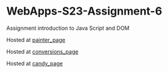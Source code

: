 
# WebApps-S23-Assignment-6
Assignment introduction to Java Script and DOM

Hosted at [painter_page](https://44-563-web-apps-s23.github.io/44563-webapps-s23-assignment6-sireeshachowdary32/painter.html)

Hosted at [conversions_page](https://44-563-web-apps-s23.github.io/44563-webapps-s23-assignment6-sireeshachowdary32/conversions.html)

Hosted at [candy_page](https://44-563-web-apps-s23.github.io/44563-webapps-s23-assignment6-sireeshachowdary32/candy.html)
